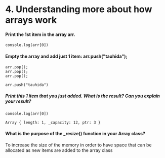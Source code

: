 # 4. Understanding more about how arrays work

#### Print the 1st item in the array arr.
```console.log(arr[0])```

#### Empty the array and add just 1 item: arr.push("tauhida");
```
arr.pop();
arr.pop();
arr.pop();
```

```
arr.push("tauhida")
```

##### Print this 1 item that you just added. What is the result? Can you explain your result?
```console.log(arr[0])```

````Array { length: 1, _capacity: 12, ptr: 3 }````

#### What is the purpose of the _resize() function in your Array class?

To increase the size of the memory in order to have space that can be allocated as new items are added to the array class

